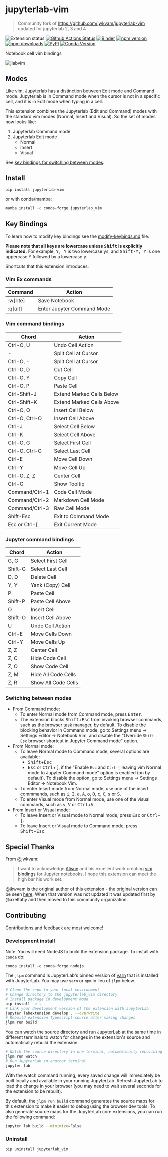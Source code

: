 # jupyterlab-vim

> Community fork of <https://github.com/jwkvam/jupyterlab-vim> updated for jupyterlab 2, 3 and 4

![Extension status](https://img.shields.io/badge/status-ready-success 'ready to be used')
[![Github Actions Status](https://github.com/jupyterlab-contrib/jupyterlab-vim/workflows/Build/badge.svg)](https://github.com/jupyterlab-contrib/jupyterlab-vim/actions?query=workflow%3ABuild)
[![Binder](https://mybinder.org/badge_logo.svg)](https://mybinder.org/v2/gh/jupyterlab-contrib/jupyterlab-vim/main?urlpath=lab)
[![npm version](https://img.shields.io/npm/v/@axlair/jupyterlab_vim)](https://www.npmjs.com/package/@axlair/jupyterlab_vim)
[![npm downloads](https://img.shields.io/npm/dw/@axlair/jupyterlab_vim.svg)](https://www.npmjs.com/package/@axlair/jupyterlab_vim)
[![PyPI](https://img.shields.io/pypi/v/jupyterlab-vim)](https://pypi.org/project/jupyterlab-vim)
[![Conda Version](https://img.shields.io/conda/vn/conda-forge/jupyterlab_vim.svg)](https://anaconda.org/conda-forge/jupyterlab_vim)

Notebook cell vim bindings

![jlabvim](https://user-images.githubusercontent.com/86304/38079432-b7596fd8-32f3-11e8-9ebd-4b9e7823f5f9.gif)

## Modes

Like vim, Jupyterlab has a distinction between Edit mode and Command mode. Jupyterlab is in Command mode when the cursor is not in a specific cell, and it is in Edit mode when typing in a cell.

This extension combines the Jupyterlab (Edit and Command) modes with the standard vim modes (Normal, Insert and Visual). So the set of modes now looks like:

1. Jupyterlab Command mode
2. Jupyterlab Edit mode
   - Normal
   - Insert
   - Visual

See [key bindings for switching between modes](#switching-between-modes).

## Install

```bash
pip install jupyterlab-vim
```

or with conda/mamba:

```bash
mamba install -c conda-forge jupyterlab_vim
```

## Key Bindings

To learn how to modify key bindings see the [modify-keybinds.md](modify-keybinds.md) file.

**Please note that all keys are lowercase unless <kbd>Shift</kbd> is explicitly indicated.**
For example, <kbd>Y, Y</kbd> is two lowercase <kbd>y</kbd>s, and <kbd>Shift-Y, Y</kbd> is one uppercase <kbd>Y</kbd> followed by a lowercase <kbd>y</kbd>.

Shortcuts that this extension introduces:

### Vim Ex commands

| Command  | Action                     |
| -------- | -------------------------- |
| :w[rite] | Save Notebook              |
| :q[uit]  | Enter Jupyter Command Mode |

### Vim command bindings

| Chord          | Action                    |
| -------------- | ------------------------- |
| Ctrl-O, U      | Undo Cell Action          |
| -              | Split Cell at Cursor      |
| Ctrl-O, -      | Split Cell at Cursor      |
| Ctrl-O, D      | Cut Cell                  |
| Ctrl-O, Y      | Copy Cell                 |
| Ctrl-O, P      | Paste Cell                |
| Ctrl-Shift-J   | Extend Marked Cells Below |
| Ctrl-Shift-K   | Extend Marked Cells Above |
| Ctrl-O, O      | Insert Cell Below         |
| Ctrl-O, Ctrl-O | Insert Cell Above         |
| Ctrl-J         | Select Cell Below         |
| Ctrl-K         | Select Cell Above         |
| Ctrl-O, G      | Select First Cell         |
| Ctrl-O, Ctrl-G | Select Last Cell          |
| Ctrl-E         | Move Cell Down            |
| Ctrl-Y         | Move Cell Up              |
| Ctrl-O, Z, Z   | Center Cell               |
| Ctrl-G         | Show Tooltip              |
| Command/Ctrl-1 | Code Cell Mode            |
| Command/Ctrl-2 | Markdown Cell Mode        |
| Command/Ctrl-3 | Raw Cell Mode             |
| Shift-Esc      | Exit to Command Mode      |
| Esc or Ctrl-\[ | Exit Current Mode         |

### Jupyter command bindings

| Chord   | Action              |
| ------- | ------------------- |
| G, G    | Select First Cell   |
| Shift-G | Select Last Cell    |
| D, D    | Delete Cell         |
| Y, Y    | Yank (Copy) Cell    |
| P       | Paste Cell          |
| Shift-P | Paste Cell Above    |
| O       | Insert Cell         |
| Shift-O | Insert Cell Above   |
| U       | Undo Cell Action    |
| Ctrl-E  | Move Cells Down     |
| Ctrl-Y  | Move Cells Up       |
| Z, Z    | Center Cell         |
| Z, C    | Hide Code Cell      |
| Z, O    | Show Code Cell      |
| Z, M    | Hide All Code Cells |
| Z, R    | Show All Code Cells |

### Switching between modes

- From Command mode:
  - To enter Normal mode from Command mode, press <kbd>Enter</kbd>.
  - The extension blocks <kbd>Shift</kbd>+<kbd>Esc</kbd> from invoking browser commands, such as the browser task manager, by default. To disable the blocking behavior in Command mode, go to Settings menu → Settings Editor → Notebook Vim, and disable the "Override `Shift-Esc` browser shortcut in Jupyter Command mode" option.
- From Normal mode:
  - To leave Normal mode to Command mode, several options are available:
    - <kbd>Shift</kbd>+<kbd>Esc</kbd>
    - <kbd>Esc</kbd> or <kbd>Ctrl</kbd>+<kbd>[</kbd>, if the "Enable `Esc` and `Ctrl-[` leaving vim Normal mode to Jupyter Command mode" option is enabled (on by default). To disable the option, go to Settings menu → Settings Editor → Notebook Vim.
  - To enter Insert mode from Normal mode, use one of the insert commmands, such as <kbd>i</kbd>, <kbd>I</kbd>, <kbd>a</kbd>, <kbd>A</kbd>, <kbd>o</kbd>, <kbd>O</kbd>, <kbd>c</kbd>, <kbd>C</kbd>, <kbd>s</kbd> or <kbd>S</kbd>.
  - To enter Visual mode from Normal mode, use one of the visual commands, such as <kbd>v</kbd>, <kbd>V</kbd> or <kbd>Ctrl</kbd>+<kbd>V</kbd>.
- From Insert or Visual mode:
  - To leave Insert or Visual mode to Normal mode, press <kbd>Esc</kbd> or <kbd>Ctrl</kbd>+<kbd>[</kbd>.
  - To leave Insert or Visual mode to Command mode, press <kbd>Shift</kbd>+<kbd>Esc</kbd>.

## Special Thanks

From @jwkvam:

> I want to acknowledge [Alisue](https://github.com/lambdalisue) and his excellent work creating [vim bindings](https://github.com/lambdalisue/jupyter-vim-binding) for Jupyter notebooks.
> I hope this extension can meet the high bar his work set.

@jkwvam is the original author of this extension - the original version can be seen [here](https://github.com/jwkvam/jupyterlab-vim). When that version was not updated it was updated first by @axelfahy and then moved to this community organization.

## Contributing

Contributions and feedback are most welcome!

### Development install

Note: You will need NodeJS to build the extension package. To install with `conda` do:

```
conda install -c conda-forge nodejs
```

The `jlpm` command is JupyterLab's pinned version of
[yarn](https://yarnpkg.com/) that is installed with JupyterLab. You may use
`yarn` or `npm` in lieu of `jlpm` below.

```bash
# Clone the repo to your local environment
# Change directory to the jupyterlab_vim directory
# Install package in development mode
pip install -e .
# Link your development version of the extension with JupyterLab
jupyter labextension develop . --overwrite
# Rebuild extension Typescript source after making changes
jlpm run build
```

You can watch the source directory and run JupyterLab at the same time in different terminals to watch for changes in the extension's source and automatically rebuild the extension.

```bash
# Watch the source directory in one terminal, automatically rebuilding when needed
jlpm run watch
# Run JupyterLab in another terminal
jupyter lab
```

With the watch command running, every saved change will immediately be built locally and available in your running JupyterLab. Refresh JupyterLab to load the change in your browser (you may need to wait several seconds for the extension to be rebuilt).

By default, the `jlpm run build` command generates the source maps for this extension to make it easier to debug using the browser dev tools. To also generate source maps for the JupyterLab core extensions, you can run the following command:

```bash
jupyter lab build --minimize=False
```

### Uninstall

```bash
pip uninstall jupyterlab_vim
```
